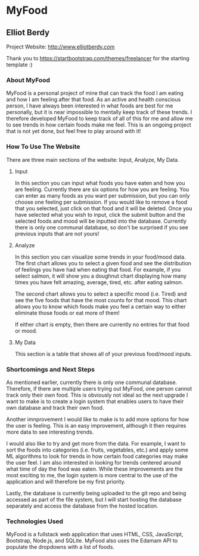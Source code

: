 # MyFood

## Elliot Berdy 

Project Website: http://www.elliotberdy.com 

Thank you to https://startbootstrap.com/themes/freelancer for the starting template :)

### About MyFood

MyFood is a personal project of mine that can track the food I am eating and how I am feeling after that food. As an active and health conscious person, I have always been interested in what foods are best for me personally, but it is near impossible to mentally keep track of these trends. I therefore developed MyFood to keep track of all of this for me and allow me to see trends in how certain foods make me feel. This is an ongoing project that is not yet done, but feel free to play around with it!

### How To Use The Website

There are three main sections of the website: Input, Analyze, My Data. 

1. Input

    In this section you can input what foods you have eaten and how you are feeling. Currently there are six options for how you are feeling. You can enter as many foods as you want per submission, but you can only choose one feeling per submission. If you would like to remove a food that you selected, just click on that food and it will be deleted. Once you have selected what you wish to input, click the submit button and the selected foods and mood will be inputted into the database. Currently there is only one communal database, so don't be surprised if you see previous inputs that are not yours!

2. Analyze

    In this section you can visualize some trends in your food/mood data. The first chart allows you to select a given food and see the distribution of feelings you have had when eating that food. For example, if you select salmon, it will show you a doughnut chart displaying how many times you have felt amazing, average, tired, etc. after eating salmon.

    The second chart allows you to select a specific mood (i.e. Tired) and see the five foods that have the most counts for that mood. This chart allows you to know which foods make you feel a certain way to either eliminate those foods or eat more of them!

    If either chart is empty, then there are currently no entries for that food or mood.

3. My Data

    This section is a table that shows all of your previous food/mood inputs.

### Shortcomings and Next Steps

As mentioned earlier, currently there is only one communal database. Therefore, if there are multiple users trying out MyFood, one person cannot track only their own food. This is obviously not ideal so the next upgrade I want to make is to create a login system that enables users to have their own database and track their own food. 

Another imnprovement I would like to make is to add more options for how the user is feeling. This is an easy improvement, although it then requires more data to see interesting trends. 

I would also like to try and get more from the data. For example, I want to sort the foods into categories (i.e. fruits, vegetables, etc.) and apply some ML algorithms to look for trends in how certain food categories may make the user feel. I am also interested in looking for trends centered around what time of day the food was eaten. While these improvements are the most exciting to me, the login system is more central to the use of the application and will therefore be my first priority. 

Lastly, the database is currently being uploaded to the git repo and being accessed as part of the file system, but I will start hosting the database separately and access the database from the hosted location.

### Technologies Used

MyFood is a fullstack web application that uses HTML, CSS, JavaScript, Bootstrap, Node.js, and SQLite. MyFood also uses the Edamam API to populate the dropdowns with a list of foods.